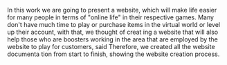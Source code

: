 In this work we are going to present a website, which will make life easier for many 
people in terms of "online life" in their respective games. Many don't have much time to play 
or purchase items in the virtual world or level up their account, with that, we thought of creat
ing a website that will also help those who are boosters working in the area that are employed 
by the website to play for customers, said Therefore, we created all the website documenta
tion from start to finish, showing the website creation process.
